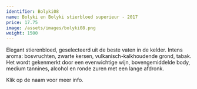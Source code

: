 ```yaml
---
identifier: Bolyki08
name: Bolyki en Bolyki stierbloed superieur - 2017
price: 17.75
image: /assets/images/bolyki08.png
weight: 1500
---
```

Elegant stierenbloed, geselecteerd uit de beste vaten in de kelder. Intens aroma:
bosvruchten, zwarte kersen, vulkanisch-kalkhoudende grond, tabak. Het wordt
gekenmerkt door een evenwichtige wijn, bovengemiddelde body, medium tannines,
alcohol en ronde zuren met een lange afdronk.

Klik op de naam voor meer info.
